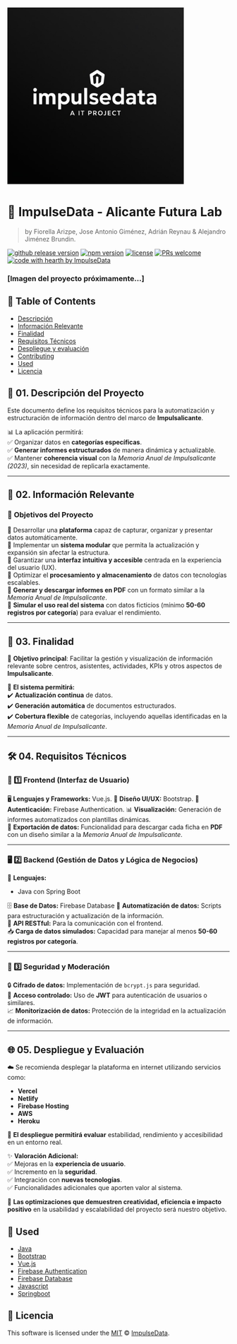 # <img src="/docs/img/ImpulseData_Logo.png" alt="ImpulseData" width="400" height="400">




# 🚀 ImpulseData - Alicante Futura Lab

> by Fiorella Arizpe, Jose Antonio Giménez, Adrián Reynau & Alejandro Jiménez Brundin.

[![github release version](https://img.shields.io/github/v/release/brundindev/ImpulseData.svg?include_prereleases)](https://github.com/brundindev/ImpulseData/releases/latest) [![npm version](https://img.shields.io/npm/v/@toast-ui/editor.svg)](https://www.npmjs.com/package/@toast-ui/editor) [![license](https://img.shields.io/github/license/brundindev/tui.editor.svg)](https://github.com/brundindev/ImpulseData/blob/main/LICENSE) [![PRs welcome](https://img.shields.io/badge/PRs-welcome-ff69b4.svg)](https://github.com/nhn/tui.editor/issues?q=is%3Aissue+is%3Aopen+label%3A%22help+wanted%22) [![code with hearth by ImpulseData](https://img.shields.io/badge/%3C%2F%3E%20with%20%E2%99%A5%20by-ImpulseData-ff1414.svg)](https://github.com/nhn)

### [Imagen del proyecto próximamente...]

## 🚩 Table of Contents

- [Descripción](#-📌01.-descripcion-del-proyecto)
- [Información Relevante](#-features)
- [Finalidad](#-examples)
- [Requisitos Técnicos  ](#-browser-support)
- [Despliegue y evaluación](#-pull-request-steps)
- [Contributing](#-contributing)
- [Used](#-used)
- [Licencia](#-licencia)

## 📌 01. Descripción del Proyecto  
Este documento define los requisitos técnicos para la automatización y estructuración de información dentro del marco de **Impulsalicante**.  

📊 La aplicación permitirá:  
✅ Organizar datos en **categorías específicas**.  
✅ **Generar informes estructurados** de manera dinámica y actualizable.  
✅ Mantener **coherencia visual** con la *Memoria Anual de Impulsalicante (2023)*, sin necesidad de replicarla exactamente.  

---

## 🎯 02. Información Relevante  

### 🎯 **Objetivos del Proyecto**  
🔹 Desarrollar una **plataforma** capaz de capturar, organizar y presentar datos automáticamente.  
🔹 Implementar un **sistema modular** que permita la actualización y expansión sin afectar la estructura.  
🔹 Garantizar una **interfaz intuitiva y accesible** centrada en la experiencia del usuario (UX).  
🔹 Optimizar el **procesamiento y almacenamiento** de datos con tecnologías escalables.  
🔹 **Generar y descargar informes en PDF** con un formato similar a la *Memoria Anual de Impulsalicante*.  
🔹 **Simular el uso real del sistema** con datos ficticios (mínimo **50-60 registros por categoría**) para evaluar el rendimiento.  

---

## 🎯 03. Finalidad  
📌 **Objetivo principal**: Facilitar la gestión y visualización de información relevante sobre centros, asistentes, actividades, KPIs y otros aspectos de **Impulsalicante**.  

🔎 **El sistema permitirá:**  
✔️ **Actualización continua** de datos.  
✔️ **Generación automática** de documentos estructurados.  
✔️ **Cobertura flexible** de categorías, incluyendo aquellas identificadas en la *Memoria Anual de Impulsalicante*.  

---

## 🛠️ 04. Requisitos Técnicos  

### 🎨 1️⃣ **Frontend (Interfaz de Usuario)**  
🖥️ **Lenguajes y Frameworks:** Vue.js.
🎨 **Diseño UI/UX:** Bootstrap.
🔐 **Autenticación:** Firebase Authentication.
📊 **Visualización:** Generación de informes automatizados con plantillas dinámicas.  
📄 **Exportación de datos:** Funcionalidad para descargar cada ficha en **PDF** con un diseño similar a la *Memoria Anual de Impulsalicante*.  

---

### 🖥️ 2️⃣ **Backend (Gestión de Datos y Lógica de Negocios)**  
🚀 **Lenguajes:**  
- Java con Spring Boot  

🗄️ **Base de Datos:** Firebase Database 
🔄 **Automatización de datos:** Scripts para estructuración y actualización de la información.  
📡 **API RESTful:** Para la comunicación con el frontend.  
📥 **Carga de datos simulados:** Capacidad para manejar al menos **50-60 registros por categoría**.  

---

### 🔐 3️⃣ **Seguridad y Moderación**  
🔒 **Cifrado de datos:** Implementación de `bcrypt.js` para seguridad.  
🔑 **Acceso controlado:** Uso de **JWT** para autenticación de usuarios o similares.  
📈 **Monitorización de datos:** Protección de la integridad en la actualización de información.  

---

## 🌐 05. Despliegue y Evaluación  

☁️ Se recomienda desplegar la plataforma en internet utilizando servicios como:  
- **Vercel**  
- **Netlify**  
- **Firebase Hosting**  
- **AWS**  
- **Heroku**  

🔎 **El despliegue permitirá evaluar** estabilidad, rendimiento y accesibilidad en un entorno real.  

✨ **Valoración Adicional:**  
✅ Mejoras en la **experiencia de usuario**.  
✅ Incremento en la **seguridad**.  
✅ Integración con **nuevas tecnologías**.  
✅ Funcionalidades adicionales que aporten valor al sistema.  

📌 **Las optimizaciones que demuestren creatividad, eficiencia e impacto positivo** en la usabilidad y escalabilidad del proyecto será nuestro objetivo.  

## 🚀 Used

* [Java](https://java.com)
* [Bootstrap](https://bootstrap.com)
* [Vue.js](https://vuejs.org)
* [Firebase Authentication](https://firebase.com)
* [Firebase Database](https://firebase.com)
* [Javascript](https://developer.mozilla.org/es/docs/Web/JavaScript)
* [Springboot](https://spring.io/projects/spring-boot)


## 📜 Licencia

This software is licensed under the [MIT](https://github.com/brundindev/ImpulseData/blob/main/LICENSE) © [ImpulseData](https://github.com/brundindev/ImpulseData).
